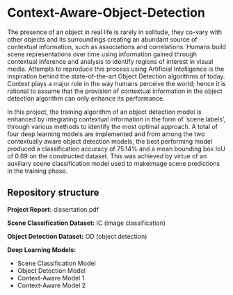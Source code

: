 # Context-Aware-Object-Detection
The presence of an object in real life is rarely in solitude, they co-vary with other objects and its surroundings creating an abundant source of contextual information, such as associations and correlations. Humans build scene representations over time using information gained through contextual inference and analysis to identify regions of interest in visual media. Attempts to reproduce this process using Artificial Intelligence is the inspiration behind the state-of-the-art 
Object Detection algorithms of today. Context plays a major role in the way humans perceive the world; hence it is rational to assume that the provision of contextual information in the object detection algorithm can only enhance its performance.

In this project, the training algorithm of an object detection model is enhanced by integrating contextual information in the form of ‘scene labels’, through various methods to identify the most optimal approach. A total of four deep learning models are implemented and from among the two contextually aware object detection models, the best performing model produced a classification accuracy of 75.14% and a mean bounding box IoU of 0.69 on the constructed dataset. This was achieved by virtue of an auxiliary scene classification model used to makeimage scene predictions in the training phase.


## Repository structure

**Project Report:** dissertation.pdf

**Scene Classification Dataset:** IC (image classification)

**Object Detection Dataset:** OD (object detection)

**Deep Learning Models:**
- Scene Classification Model
- Object Detection Model
- Context-Aware Model 1
- Context-Aware Model 2
